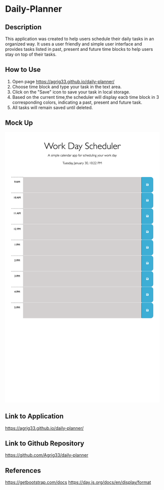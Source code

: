# Daily-Planner

## Description
This application was created to help users schedule their daily tasks in an organized way. It uses a user friendly and simple user interface and provides tasks listed in past, present and future time blocks to help users stay on top of their tasks.

## How to Use
1. Open page https://agrig33.github.io/daily-planner/
2. Choose time block and type your task in the text area.
3. Click on the "Save" icon to save your task in local storage. 
4. Based on the current time,the scheduler will display eacb time block in 3 corresponding colors, indicating a past, present and future task.
5. All tasks will remain saved until deleted.

## Mock Up
![Alt Text](./assets/Images/Daily%20Planner.png)

## Link to Application 
https://agrig33.github.io/daily-planner/

## Link to Github Repository
https://github.com/Agrig33/daily-planner

## References
https://getbootstrap.com/docs
https://day.js.org/docs/en/display/format